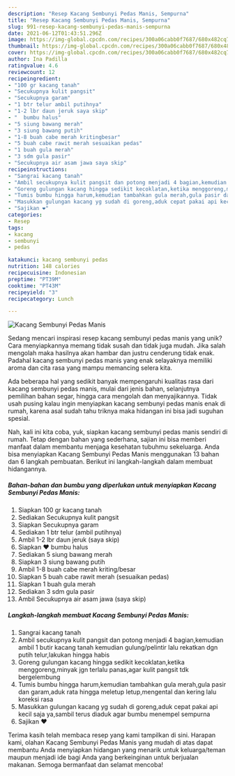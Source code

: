 ```yaml
---
description: "Resep Kacang Sembunyi Pedas Manis, Sempurna"
title: "Resep Kacang Sembunyi Pedas Manis, Sempurna"
slug: 991-resep-kacang-sembunyi-pedas-manis-sempurna
date: 2021-06-12T01:43:51.296Z
image: https://img-global.cpcdn.com/recipes/300a06cabb0f7687/680x482cq70/kacang-sembunyi-pedas-manis-foto-resep-utama.jpg
thumbnail: https://img-global.cpcdn.com/recipes/300a06cabb0f7687/680x482cq70/kacang-sembunyi-pedas-manis-foto-resep-utama.jpg
cover: https://img-global.cpcdn.com/recipes/300a06cabb0f7687/680x482cq70/kacang-sembunyi-pedas-manis-foto-resep-utama.jpg
author: Ina Padilla
ratingvalue: 4.6
reviewcount: 12
recipeingredient:
- "100 gr kacang tanah"
- "Secukupnya kulit pangsit"
- "Secukupnya garam"
- "1 btr telur ambil putihnya"
- "1-2 lbr daun jeruk saya skip"
- "  bumbu halus"
- "5 siung bawang merah"
- "3 siung bawang putih"
- "1-8 buah cabe merah kritingbesar"
- "5 buah cabe rawit merah sesuaikan pedas"
- "1 buah gula merah"
- "3 sdm gula pasir"
- "Secukupnya air asam jawa saya skip"
recipeinstructions:
- "Sangrai kacang tanah"
- "Ambil secukupnya kulit pangsit dan potong menjadi 4 bagian,kemudian ambil 1 butir kacang tanah kemudian gulung/pelintir lalu rekatkan dgn putih telur,lakukan hingga habis"
- "Goreng gulungan kacang hingga sedikit kecoklatan,ketika menggoreng,minyak jgn terlalu panas,agar kulit pangsit tdk bergelembung"
- "Tumis bumbu hingga harum,kemudian tambahkan gula merah,gula pasir dan garam,aduk rata hingga meletup letup,mengental dan kering lalu koreksi rasa"
- "Masukkan gulungan kacang yg sudah di goreng,aduk cepat pakai api kecil saja ya,sambil terus diaduk agar bumbu menempel sempurna"
- "Sajikan ❤"
categories:
- Resep
tags:
- kacang
- sembunyi
- pedas

katakunci: kacang sembunyi pedas 
nutrition: 148 calories
recipecuisine: Indonesian
preptime: "PT39M"
cooktime: "PT43M"
recipeyield: "3"
recipecategory: Lunch

---
```



![Kacang Sembunyi Pedas Manis](https://img-global.cpcdn.com/recipes/300a06cabb0f7687/680x482cq70/kacang-sembunyi-pedas-manis-foto-resep-utama.jpg)

Sedang mencari inspirasi resep kacang sembunyi pedas manis yang unik? Cara menyiapkannya memang tidak susah dan tidak juga mudah. Jika salah mengolah maka hasilnya akan hambar dan justru cenderung tidak enak. Padahal kacang sembunyi pedas manis yang enak selayaknya memiliki aroma dan cita rasa yang mampu memancing selera kita.

Ada beberapa hal yang sedikit banyak mempengaruhi kualitas rasa dari kacang sembunyi pedas manis, mulai dari jenis bahan, selanjutnya pemilihan bahan segar, hingga cara mengolah dan menyajikannya. Tidak usah pusing kalau ingin menyiapkan kacang sembunyi pedas manis enak di rumah, karena asal sudah tahu triknya maka hidangan ini bisa jadi suguhan spesial.




Nah, kali ini kita coba, yuk, siapkan kacang sembunyi pedas manis sendiri di rumah. Tetap dengan bahan yang sederhana, sajian ini bisa memberi manfaat dalam membantu menjaga kesehatan tubuhmu sekeluarga. Anda bisa menyiapkan Kacang Sembunyi Pedas Manis menggunakan 13 bahan dan 6 langkah pembuatan. Berikut ini langkah-langkah dalam membuat hidangannya.

<!--inarticleads1-->

##### Bahan-bahan dan bumbu yang diperlukan untuk menyiapkan Kacang Sembunyi Pedas Manis:

1. Siapkan 100 gr kacang tanah
1. Sediakan Secukupnya kulit pangsit
1. Siapkan Secukupnya garam
1. Sediakan 1 btr telur (ambil putihnya)
1. Ambil 1-2 lbr daun jeruk (saya skip)
1. Siapkan  ❤ bumbu halus
1. Sediakan 5 siung bawang merah
1. Siapkan 3 siung bawang putih
1. Ambil 1-8 buah cabe merah kriting/besar
1. Siapkan 5 buah cabe rawit merah (sesuaikan pedas)
1. Siapkan 1 buah gula merah
1. Sediakan 3 sdm gula pasir
1. Ambil Secukupnya air asam jawa (saya skip)




<!--inarticleads2-->

##### Langkah-langkah membuat Kacang Sembunyi Pedas Manis:

1. Sangrai kacang tanah
1. Ambil secukupnya kulit pangsit dan potong menjadi 4 bagian,kemudian ambil 1 butir kacang tanah kemudian gulung/pelintir lalu rekatkan dgn putih telur,lakukan hingga habis
1. Goreng gulungan kacang hingga sedikit kecoklatan,ketika menggoreng,minyak jgn terlalu panas,agar kulit pangsit tdk bergelembung
1. Tumis bumbu hingga harum,kemudian tambahkan gula merah,gula pasir dan garam,aduk rata hingga meletup letup,mengental dan kering lalu koreksi rasa
1. Masukkan gulungan kacang yg sudah di goreng,aduk cepat pakai api kecil saja ya,sambil terus diaduk agar bumbu menempel sempurna
1. Sajikan ❤




Terima kasih telah membaca resep yang kami tampilkan di sini. Harapan kami, olahan Kacang Sembunyi Pedas Manis yang mudah di atas dapat membantu Anda menyiapkan hidangan yang menarik untuk keluarga/teman maupun menjadi ide bagi Anda yang berkeinginan untuk berjualan makanan. Semoga bermanfaat dan selamat mencoba!
